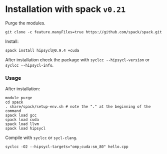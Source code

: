 # Installation with spack `v0.21`
Purge the modules. 
``` 
git clone -c feature.manyFiles=true https://github.com/spack/spack.git
```

Install:
 ```
spack install hipsycl@0.9.4 +cuda
```


After installation check the package with `syclcc --hipsycl-version` or `syclcc --hipsycl-info`.


### Usage
After installation:

```
module purge
cd spack
. share/spack/setup-env.sh # note the "." at the beginning of the command
spack load gcc
spack load cuda
spack load llvm
spack load hipsycl
```
Compile with `syclcc` or `sycl-clang`. 
```
syclcc -O2 --hipsycl-targets="omp;cuda:sm_80" hello.cpp
```

